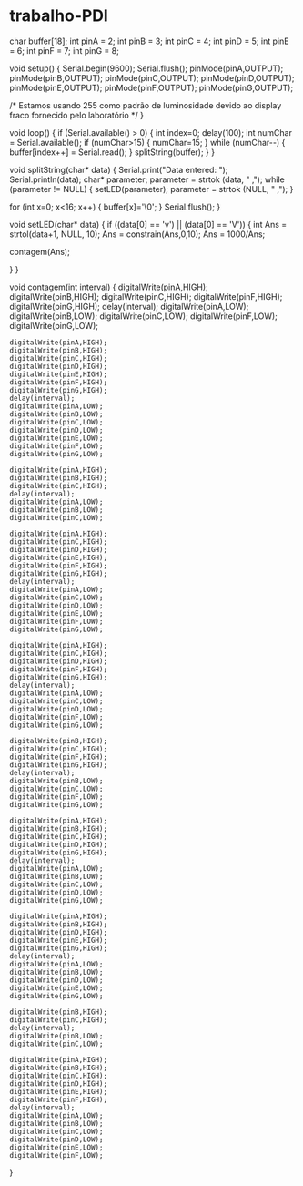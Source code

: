# trabalho-PDI


char buffer[18];
int pinA = 2;
int pinB = 3;
int pinC = 4;
int pinD = 5;
int pinE = 6;
int pinF = 7;
int pinG = 8;

void setup() {
  Serial.begin(9600);
  Serial.flush();
  pinMode(pinA,OUTPUT);
  pinMode(pinB,OUTPUT);
  pinMode(pinC,OUTPUT);
  pinMode(pinD,OUTPUT);
  pinMode(pinE,OUTPUT);
  pinMode(pinF,OUTPUT);
  pinMode(pinG,OUTPUT);
  
  /* Estamos usando 255 como padrão de luminosidade devido ao display fraco fornecido pelo laboratório */
}

void loop() {
 if (Serial.available() > 0) {
   int index=0;
   delay(100); 
   int numChar = Serial.available();
   if (numChar>15) {
    numChar=15;
    }
   while (numChar--) {
    buffer[index++] = Serial.read();
   }
   splitString(buffer);
  } 
}

void splitString(char* data) {
  Serial.print("Data entered: ");
  Serial.println(data);
  char* parameter;
  parameter = strtok (data, " ,");
  while (parameter != NULL) {
   setLED(parameter);
   parameter = strtok (NULL, " ,");
}
   
  for (int x=0; x<16; x++) {
   buffer[x]='\0';
   }
  Serial.flush();
}

void setLED(char* data) {
  if ((data[0] == 'v') || (data[0] == 'V')) {
   int Ans = strtol(data+1, NULL, 10);
   Ans = constrain(Ans,0,10);
   Ans = 1000/Ans;
   
  contagem(Ans);
    
  }
}

void contagem(int interval) {
    digitalWrite(pinA,HIGH);
    digitalWrite(pinB,HIGH);
    digitalWrite(pinC,HIGH);
    digitalWrite(pinF,HIGH);
    digitalWrite(pinG,HIGH);
    delay(interval);
    digitalWrite(pinA,LOW);
    digitalWrite(pinB,LOW);
    digitalWrite(pinC,LOW);
    digitalWrite(pinF,LOW);
    digitalWrite(pinG,LOW);
    
    digitalWrite(pinA,HIGH);
    digitalWrite(pinB,HIGH);
    digitalWrite(pinC,HIGH);
    digitalWrite(pinD,HIGH);
    digitalWrite(pinE,HIGH);
    digitalWrite(pinF,HIGH);
    digitalWrite(pinG,HIGH);
    delay(interval);
    digitalWrite(pinA,LOW);
    digitalWrite(pinB,LOW);
    digitalWrite(pinC,LOW);
    digitalWrite(pinD,LOW);
    digitalWrite(pinE,LOW);
    digitalWrite(pinF,LOW);
    digitalWrite(pinG,LOW);
    
    digitalWrite(pinA,HIGH);
    digitalWrite(pinB,HIGH);
    digitalWrite(pinC,HIGH);
    delay(interval);
    digitalWrite(pinA,LOW);
    digitalWrite(pinB,LOW);
    digitalWrite(pinC,LOW);
    
    digitalWrite(pinA,HIGH);
    digitalWrite(pinC,HIGH);
    digitalWrite(pinD,HIGH);
    digitalWrite(pinE,HIGH);
    digitalWrite(pinF,HIGH);
    digitalWrite(pinG,HIGH);
    delay(interval);
    digitalWrite(pinA,LOW);
    digitalWrite(pinC,LOW);
    digitalWrite(pinD,LOW);
    digitalWrite(pinE,LOW);
    digitalWrite(pinF,LOW);
    digitalWrite(pinG,LOW);
    
    digitalWrite(pinA,HIGH);
    digitalWrite(pinC,HIGH);
    digitalWrite(pinD,HIGH);
    digitalWrite(pinF,HIGH);
    digitalWrite(pinG,HIGH);
    delay(interval);
    digitalWrite(pinA,LOW);
    digitalWrite(pinC,LOW);
    digitalWrite(pinD,LOW);
    digitalWrite(pinF,LOW);
    digitalWrite(pinG,LOW);
    
    digitalWrite(pinB,HIGH);
    digitalWrite(pinC,HIGH);
    digitalWrite(pinF,HIGH);
    digitalWrite(pinG,HIGH);
    delay(interval);
    digitalWrite(pinB,LOW);
    digitalWrite(pinC,LOW);
    digitalWrite(pinF,LOW);
    digitalWrite(pinG,LOW);
    
    digitalWrite(pinA,HIGH);
    digitalWrite(pinB,HIGH);
    digitalWrite(pinC,HIGH);
    digitalWrite(pinD,HIGH);
    digitalWrite(pinG,HIGH);
    delay(interval);
    digitalWrite(pinA,LOW);
    digitalWrite(pinB,LOW);
    digitalWrite(pinC,LOW);
    digitalWrite(pinD,LOW);
    digitalWrite(pinG,LOW);
    
    digitalWrite(pinA,HIGH);
    digitalWrite(pinB,HIGH);
    digitalWrite(pinD,HIGH);
    digitalWrite(pinE,HIGH);
    digitalWrite(pinG,HIGH);
    delay(interval);
    digitalWrite(pinA,LOW);
    digitalWrite(pinB,LOW);
    digitalWrite(pinD,LOW);
    digitalWrite(pinE,LOW);
    digitalWrite(pinG,LOW);
    
    digitalWrite(pinB,HIGH);
    digitalWrite(pinC,HIGH);
    delay(interval);
    digitalWrite(pinB,LOW);
    digitalWrite(pinC,LOW);
    
    digitalWrite(pinA,HIGH);
    digitalWrite(pinB,HIGH);
    digitalWrite(pinC,HIGH);
    digitalWrite(pinD,HIGH);
    digitalWrite(pinE,HIGH);
    digitalWrite(pinF,HIGH);
    delay(interval);
    digitalWrite(pinA,LOW);
    digitalWrite(pinB,LOW);
    digitalWrite(pinC,LOW);
    digitalWrite(pinD,LOW);
    digitalWrite(pinE,LOW);
    digitalWrite(pinF,LOW);
}
